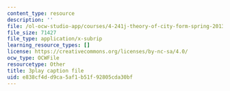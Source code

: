 ```yaml
---
content_type: resource
description: ''
file: /ol-ocw-studio-app/courses/4-241j-theory-of-city-form-spring-2013/e838cf4dd9ca5af1b51f92805cda30bf_MOcWRURkmS0.vtt
file_size: 71427
file_type: application/x-subrip
learning_resource_types: []
license: https://creativecommons.org/licenses/by-nc-sa/4.0/
ocw_type: OCWFile
resourcetype: Other
title: 3play caption file
uid: e838cf4d-d9ca-5af1-b51f-92805cda30bf
---
```

